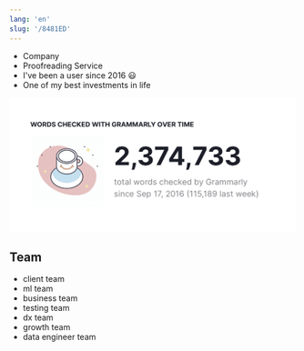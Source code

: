 ```yaml
---
lang: 'en'
slug: '/8481ED'
---
```


- Company
- Proofreading Service
- I've been a user since 2016 😃
- One of my best investments in life

![My Grammarly Stat as of Oct 10, 2022](../Assets/A0AC57.png)

## Team

- client team
- ml team
- business team
- testing team
- dx team
- growth team
- data engineer team
